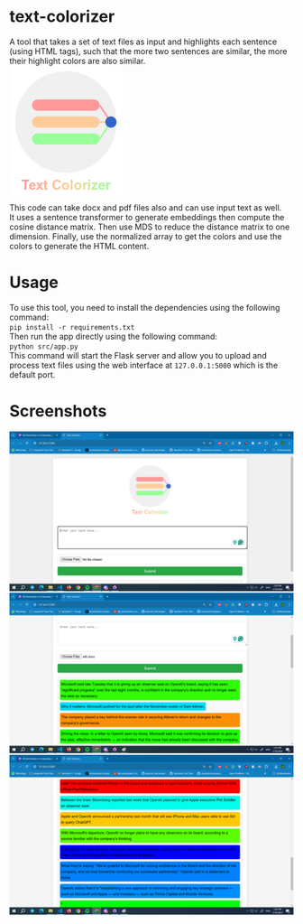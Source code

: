 # text-colorizer
 A tool that takes a set of text files as input and highlights each sentence (using HTML tags), such that the more two sentences are similar, the more their highlight colors are also similar.
 <br>
 ![image](https://github.com/AmrSheta22/text-colorizer/blob/main/static/assets/logo.png)
 <br>
 This code can take docx and pdf files also and can use input text as well. 
 <br>
 It uses a sentence transformer to generate embeddings then compute the cosine distance matrix. Then use MDS to reduce the distance matrix to one dimension. Finally, use the normalized array to get the colors and use the colors to generate the HTML content.
# Usage
 To use this tool, you need to install the dependencies using the following command:
  <br>
 `pip install -r requirements.txt`
  <br>
 Then run the app directly using the following command:
  <br>
 `python src/app.py`
  <br>
 This command will start the Flask server and allow you to upload and process text files using the web interface at `127.0.0.1:5000` which is the default port.
# Screenshots
 ![image](https://github.com/AmrSheta22/text-colorizer/blob/main/screenshots/screenshot1.png)
 ![image](https://github.com/AmrSheta22/text-colorizer/blob/main/screenshots/screenshot2.png)
 ![image](https://github.com/AmrSheta22/text-colorizer/blob/main/screenshots/screenshot3.png)

